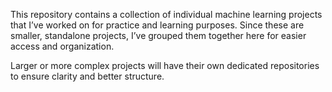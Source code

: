 This repository contains a collection of individual machine learning projects that I’ve worked on for practice and learning purposes. Since these are smaller, standalone projects, I’ve grouped them together here for easier access and organization.

Larger or more complex projects will have their own dedicated repositories to ensure clarity and better structure.
